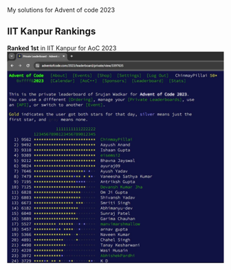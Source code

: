 My solutions for Advent of code 2023

## IIT Kanpur Rankings
**Ranked 1st** in IIT Kanpur for AoC 2023 
![IIT_Kanpur_Rankings.jpg](./IIT_Kanpur_Rankings.jpg)